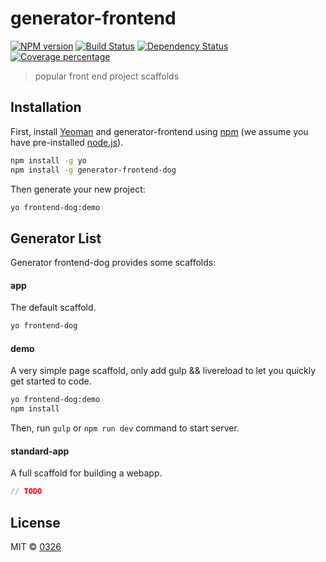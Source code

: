 # generator-frontend 
[![NPM version][npm-image]][npm-url] [![Build Status][travis-image]][travis-url] [![Dependency Status][daviddm-image]][daviddm-url] [![Coverage percentage][coveralls-image]][coveralls-url]
> popular front end project scaffolds

## Installation

First, install [Yeoman](http://yeoman.io) and generator-frontend using [npm](https://www.npmjs.com/) (we assume you have pre-installed [node.js](https://nodejs.org/)).

```bash
npm install -g yo
npm install -g generator-frontend-dog
```

Then generate your new project:

```bash
yo frontend-dog:demo
```

## Generator List
Generator frontend-dog provides some scaffolds:

#### app
The default scaffold.
```bash
yo frontend-dog
```

#### demo
A very simple page scaffold, only add gulp && livereload to let you quickly get started to code.
```bash
yo frontend-dog:demo
npm install
```
Then, run `gulp` or `npm run dev` command to start server.

#### standard-app
A full scaffold for building a webapp.
```javascript
// TODO
```

## License

MIT © [0326]()


[npm-image]: https://badge.fury.io/js/generator-frontend.svg
[npm-url]: https://npmjs.org/package/generator-frontend
[travis-image]: https://travis-ci.org/0326/generator-frontend.svg?branch=master
[travis-url]: https://travis-ci.org/0326/generator-frontend
[daviddm-image]: https://david-dm.org/0326/generator-frontend.svg?theme=shields.io
[daviddm-url]: https://david-dm.org/0326/generator-frontend
[coveralls-image]: https://coveralls.io/repos/0326/generator-frontend/badge.svg
[coveralls-url]: https://coveralls.io/r/0326/generator-frontend
